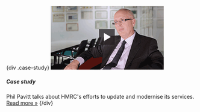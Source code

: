{div .case-study}
[![Watch the video](/assets/images/strategy/case-studies/third-parties/phil.png)](case-studies/third-parties/)

##### Case study

Phil Pavitt talks about HMRC's efforts to update and modernise its services. [Read more »](case-studies/third-parties/)
{/div}